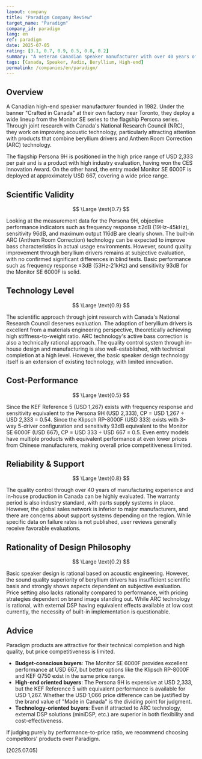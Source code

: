 ```yaml
---
layout: company
title: "Paradigm Company Review"
target_name: "Paradigm"
company_id: paradigm
lang: en
ref: paradigm
date: 2025-07-05
rating: [3.1, 0.7, 0.9, 0.5, 0.8, 0.2]
summary: "A veteran Canadian speaker manufacturer with over 40 years of experience. Their flagship Persona series adopts beryllium drivers and ARC technology, boasting high technical standards. However, they are significantly disadvantaged in pricing compared to competitors, with products of equivalent performance available at less than half the price. While quality and reliability are highly evaluated, there are aspects that depend on subjective sound quality arguments lacking scientific basis."
tags: [Canada, Speaker, Audio, Beryllium, High-end]
permalink: /companies/en/paradigm/
---
```


## Overview

A Canadian high-end speaker manufacturer founded in 1982. Under the banner "Crafted in Canada" at their own factory near Toronto, they deploy a wide lineup from the Monitor SE series to the flagship Persona series. Through joint research with Canada's National Research Council (NRC), they work on improving acoustic technology, particularly attracting attention with products that combine beryllium drivers and Anthem Room Correction (ARC) technology.

The flagship Persona 9H is positioned in the high price range of USD 2,333 per pair and is a product with high industry evaluation, having won the CES Innovation Award. On the other hand, the entry model Monitor SE 6000F is deployed at approximately USD 667, covering a wide price range.

## Scientific Validity

$$ \Large \text{0.7} $$

Looking at the measurement data for the Persona 9H, objective performance indicators such as frequency response ±2dB (19Hz-45kHz), sensitivity 96dB, and maximum output 116dB are clearly shown. The built-in ARC (Anthem Room Correction) technology can be expected to improve bass characteristics in actual usage environments. However, sound quality improvement through beryllium drivers remains at subjective evaluation, with no confirmed significant differences in blind tests. Basic performance such as frequency response ±3dB (53Hz-21kHz) and sensitivity 93dB for the Monitor SE 6000F is solid.

## Technology Level

$$ \Large \text{0.9} $$

The scientific approach through joint research with Canada's National Research Council deserves evaluation. The adoption of beryllium drivers is excellent from a materials engineering perspective, theoretically achieving high stiffness-to-weight ratio. ARC technology's active bass correction is also a technically rational approach. The quality control system through in-house design and manufacturing is also well-established, with technical completion at a high level. However, the basic speaker design technology itself is an extension of existing technology, with limited innovation.

## Cost-Performance

$$ \Large \text{0.5} $$

Since the KEF Reference 5 (USD 1,267) exists with frequency response and sensitivity equivalent to the Persona 9H (USD 2,333), CP = USD 1,267 ÷ USD 2,333 = 0.54. Since the Klipsch RP-8000F (USD 333) exists with 3-way 5-driver configuration and sensitivity 93dB equivalent to the Monitor SE 6000F (USD 667), CP = USD 333 ÷ USD 667 = 0.5. Even entry models have multiple products with equivalent performance at even lower prices from Chinese manufacturers, making overall price competitiveness limited.

## Reliability & Support

$$ \Large \text{0.8} $$

The quality control through over 40 years of manufacturing experience and in-house production in Canada can be highly evaluated. The warranty period is also industry standard, with parts supply systems in place. However, the global sales network is inferior to major manufacturers, and there are concerns about support systems depending on the region. While specific data on failure rates is not published, user reviews generally receive favorable evaluations.

## Rationality of Design Philosophy

$$ \Large \text{0.2} $$

Basic speaker design is rational based on acoustic engineering. However, the sound quality superiority of beryllium drivers has insufficient scientific basis and strongly shows aspects dependent on subjective evaluation. Price setting also lacks rationality compared to performance, with pricing strategies dependent on brand image standing out. While ARC technology is rational, with external DSP having equivalent effects available at low cost currently, the necessity of built-in implementation is questionable.

## Advice

Paradigm products are attractive for their technical completion and high quality, but price competitiveness is limited.

- **Budget-conscious buyers**: The Monitor SE 6000F provides excellent performance at USD 667, but better options like the Klipsch RP-8000F and KEF Q750 exist in the same price range.
- **High-end oriented buyers**: The Persona 9H is expensive at USD 2,333, but the KEF Reference 5 with equivalent performance is available for USD 1,267. Whether the USD 1,066 price difference can be justified by the brand value of "Made in Canada" is the dividing point for judgment.
- **Technology-oriented buyers**: Even if attracted to ARC technology, external DSP solutions (miniDSP, etc.) are superior in both flexibility and cost-effectiveness.

If judging purely by performance-to-price ratio, we recommend choosing competitors' products over Paradigm.

(2025.07.05)